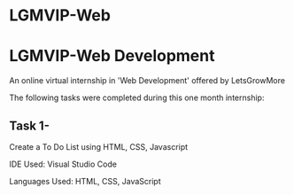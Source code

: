 # LGMVIP-Web

# LGMVIP-Web Development

An online virtual internship in 'Web Development' offered by LetsGrowMore

The following tasks were completed during this one month internship:

## Task 1- 
Create a To Do List using HTML, CSS, Javascript

IDE Used: Visual Studio Code

Languages Used: HTML, CSS, JavaScript
